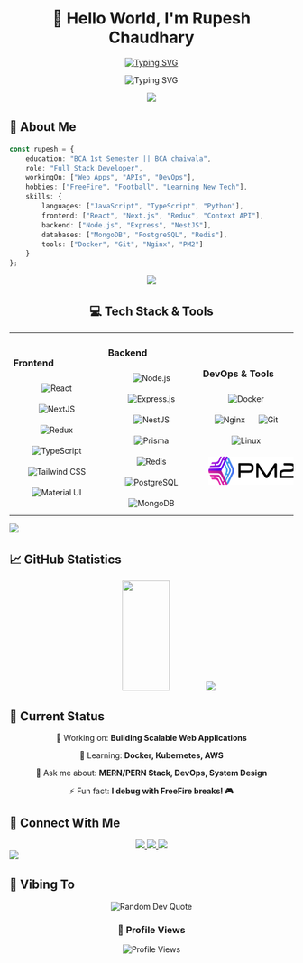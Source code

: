 <div align="center">
  
# 👋 Hello World, I'm Rupesh Chaudhary

[![Typing SVG](https://readme-typing-svg.herokuapp.com?font=Fira+Code&weight=600&size=28&pause=1000&color=F7628E&center=true&vCenter=true&width=600&height=100&lines=19+y%2Fo+Full+Stack+Developer+%F0%9F%91%A8%E2%80%8D%F0%9F%92%BB;MERN+%26+PERN+Stack+Enthusiast+%F0%9F%9A%80;DevOps+Explorer+%F0%9F%91%A8%E2%80%8D%F0%9F%92%BB;Building+Digital+Solutions+%F0%9F%8C%9F)](https://git.io/typing-svg)

<p align="center">
    <img src="https://readme-typing-svg.herokuapp.com?font=Fira+Code&duration=2000&pause=1000&center=true&vCenter=true&width=435&lines=Building+the+future%2C+one+line+at+a+time;Passionate+about+clean+code;Always+learning%2C+always+growing" alt="Typing SVG" />
</p>

<img src="https://user-images.githubusercontent.com/73097560/115834477-dbab4500-a447-11eb-908a-139a6edaec5c.gif">
</div>

## 🚀 About Me
```typescript
const rupesh = {
    education: "BCA 1st Semester || BCA chaiwala",
    role: "Full Stack Developer",
    workingOn: ["Web Apps", "APIs", "DevOps"],
    hobbies: ["FreeFire", "Football", "Learning New Tech"],
    skills: {
        languages: ["JavaScript", "TypeScript", "Python"],
        frontend: ["React", "Next.js", "Redux", "Context API"],
        backend: ["Node.js", "Express", "NestJS"],
        databases: ["MongoDB", "PostgreSQL", "Redis"],
        tools: ["Docker", "Git", "Nginx", "PM2"]
    }
};
```

<div align="center">
<img src="https://user-images.githubusercontent.com/73097560/115834477-dbab4500-a447-11eb-908a-139a6edaec5c.gif">

## 💻 Tech Stack & Tools

<table align="center">
<tr><td align="top" width="33%">

### Frontend 
<div align="center">  
<img style="margin: 10px" src="https://profilinator.rishav.dev/skills-assets/react-original-wordmark.svg" alt="React" height="50" />
<img style="margin: 10px" src="https://profilinator.rishav.dev/skills-assets/nextjs.png" alt="NextJS" height="50" />
<img style="margin: 10px" src="https://profilinator.rishav.dev/skills-assets/redux-original.svg" alt="Redux" height="50" />
<img style="margin: 10px" src="https://profilinator.rishav.dev/skills-assets/typescript-original.svg" alt="TypeScript" height="50" />
<img style="margin: 10px" src="https://profilinator.rishav.dev/skills-assets/tailwindcss.svg" alt="Tailwind CSS" height="50" />
<img style="margin: 10px" src="https://profilinator.rishav.dev/skills-assets/mui.png" alt="Material UI" height="50" />
</div>

</td><td align="top" width="33%">

### Backend
<div align="center">  
<img style="margin: 10px" src="https://profilinator.rishav.dev/skills-assets/nodejs-original-wordmark.svg" alt="Node.js" height="50" />
<img style="margin: 10px" src="https://profilinator.rishav.dev/skills-assets/express-original-wordmark.svg" alt="Express.js" height="50" />
<img style="margin: 10px" src="https://profilinator.rishav.dev/skills-assets/nestjs.svg" alt="NestJS" height="50" />
<img style="margin: 10px" src="https://profilinator.rishav.dev/skills-assets/prisma.png" alt="Prisma" height="50" />
<img style="margin: 10px" src="https://profilinator.rishav.dev/skills-assets/redis-original-wordmark.svg" alt="Redis" height="50" />
<img style="margin: 10px" src="https://profilinator.rishav.dev/skills-assets/postgresql-original-wordmark.svg" alt="PostgreSQL" height="50" />
<img style="margin: 10px" src="https://profilinator.rishav.dev/skills-assets/mongodb-original-wordmark.svg" alt="MongoDB" height="50" />
</div>

</td><td align="top" width="33%">

### DevOps & Tools
<div align="center">  
<img style="margin: 10px" src="https://profilinator.rishav.dev/skills-assets/docker-original-wordmark.svg" alt="Docker" height="50" />
<img style="margin: 10px" src="https://profilinator.rishav.dev/skills-assets/nginx-original.svg" alt="Nginx" height="50" />
<img style="margin: 10px" src="https://profilinator.rishav.dev/skills-assets/git-scm-icon.svg" alt="Git" height="50" />
<img style="margin: 10px" src="https://profilinator.rishav.dev/skills-assets/linux-original.svg" alt="Linux" height="50" />
<img style="margin: 10px" src="https://raw.githubusercontent.com/Unitech/pm2/master/pres/pm2-v4.png" alt="PM2" height="50" />
</div>
</td></tr>
</table>
</div>

<img src="https://user-images.githubusercontent.com/73097560/115834477-dbab4500-a447-11eb-908a-139a6edaec5c.gif">





## 📈 GitHub Statistics

<div align="center">

  <img width="41%" height="195px" src="https://github-readme-stats.vercel.app/api/top-langs/?username=Rupe88&layout=compact&theme=radical&langs_count=10" />
  <img src="https://github-readme-streak-stats.herokuapp.com/?user=Rupe88&theme=radical&hide_border=false" width="49%" >
</div>

## 🌟 Current Status

<div align="center">
  
🔭 Working on: **Building Scalable Web Applications**

🌱 Learning: **Docker, Kubernetes, AWS**

💬 Ask me about: **MERN/PERN Stack, DevOps, System Design**

⚡ Fun fact: **I debug with FreeFire breaks! 🎮**

</div>

## 🤝 Connect With Me

<div align="center">
<a href="mailto:chyrupesh828@gmail.com">
  <img src="https://img.shields.io/badge/Gmail-D14836?style=for-the-badge&logo=gmail&logoColor=white" height="35"/>
</a>
<a href="https://www.linkedin.com/in/rupesh-chaudhary-54a519261">
  <img src="https://img.shields.io/badge/LinkedIn-0077B5?style=for-the-badge&logo=linkedin&logoColor=white" height="35"/>
</a>
<a href="https://github.com/Rupe88">
  <img src="https://img.shields.io/badge/GitHub-100000?style=for-the-badge&logo=github&logoColor=white" height="35"/>
</a>
</div>

<img src="https://user-images.githubusercontent.com/73097560/115834477-dbab4500-a447-11eb-908a-139a6edaec5c.gif">

## 🎵 Vibing To
<div align="center">
  


</div>


<div align="center">
  <img src="https://quotes-github-readme.vercel.app/api?type=horizontal&theme=radical" alt="Random Dev Quote"/>
</div>

<div align="center">
  
### 👀 Profile Views
  
![Profile Views](https://komarev.com/ghpvc/?username=Rupe88&color=blueviolet&style=for-the-badge)

</div>

<!--
**Rupe88/Rupe88** is a ✨ _special_ ✨ repository because its `README.md` appears on your GitHub profile.
-->
